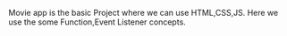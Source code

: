 Movie app is the basic Project where we can use HTML,CSS,JS.
Here we use the some Function,Event Listener concepts.
